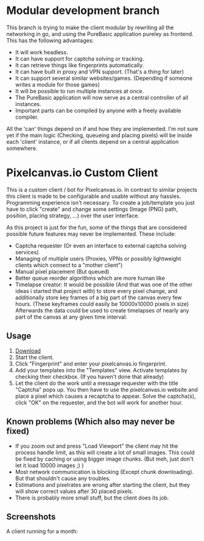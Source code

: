 # Modular development branch

This branch is trying to make the client modular by rewriting all the networking in go, and using the PureBasic application pureley as frontend.
This has the following advantages:

- It will work headless.
- It can have support for captcha solving or tracking.
- It can retrieve things like fingerprints automatically.
- It can have built in proxy and VPN support. (That's a thing for later)
- It can support several similar websites/games. (Depending if someone writes a module for those games)
- It will be possible to run multiple instances at once.
- The PureBasic application will now serve as a central controller of all instances.
- Important parts can be compiled by anyone with a freely available compiler.

All the 'can' things depend on if and how they are implemented.
I'm not sure yet if the main logic (Checking, queueing and placing pixels) will be inside each 'client' instance, or if all clients depend on a central application somewhere.

# Pixelcanvas.io Custom Client

This is a custom client / bot for Pixelcanvas.io.
In contrast to similar projects this client is made to be configurable and usable without any hassles.
Programming experience isn't necessary.
To create a job/template you just have to click "create" and change some settings (Image (PNG) path, position, placing strategy, ...) over the user interface.

As this project is just for the fun, some of the things that are considered possible future features may never be implemented.
These include:

- Captcha requester (Or even an interface to external captcha solving services)
- Managing of multiple users (Proxies, VPNs or possibly lightweight clients which connect to a "mother client")
- Manual pixel placement (But queued)
- Better queue reorder algorithms which are more human like
- Timelapse creator: It would be possible (And that was one of the other ideas i started that project with) to store every pixel change, and additionally store key frames of a big part of the canvas every few hours.
(These keyframes could easily be 10000x10000 pixels in size)
Afterwards the data could be used to create timelapses of nearly any part of the canvas at any given time interval.

## Usage

1. [Download](https://github.com/Dadido3/Pixelcanvas.io-Custom-Client/releases)
2. Start the client.
3. Click "Fingerprint" and enter your pixelcanvas.io fingerprint.
4. Add your templates into the "Templates" view. Activate templates by checking their checkbox. (If you haven't done that already)
5. Let the client do the work until a message requester with the title "Captcha" pops up. You then have to use the pixelcanvas.io website and place a pixel which causes a recaptcha to appear. Solve the captcha(s), click "OK" on the requester, and the bot will work for another hour.

## Known problems (Which also may never be fixed)

- If you zoom out and press "Load Viewport" the client may hit the process handle limit, as this will create a lot of small images.
  This could be fixed by caching or using bigger image chunks.
  (But meh, just don't let it load 10000 images ;) )
- Most network communication is blocking (Except chunk downloading). But that shouldn't cause any troubles.
- Estimations and pixelrates are wrong after starting the client, but they will show correct values after 30 placed pixels.
- There is probably more small stuff, but the client does its job.

## Screenshots

A client running for a month:
![<Image missing>](/Screenshots/V0.946.png)
